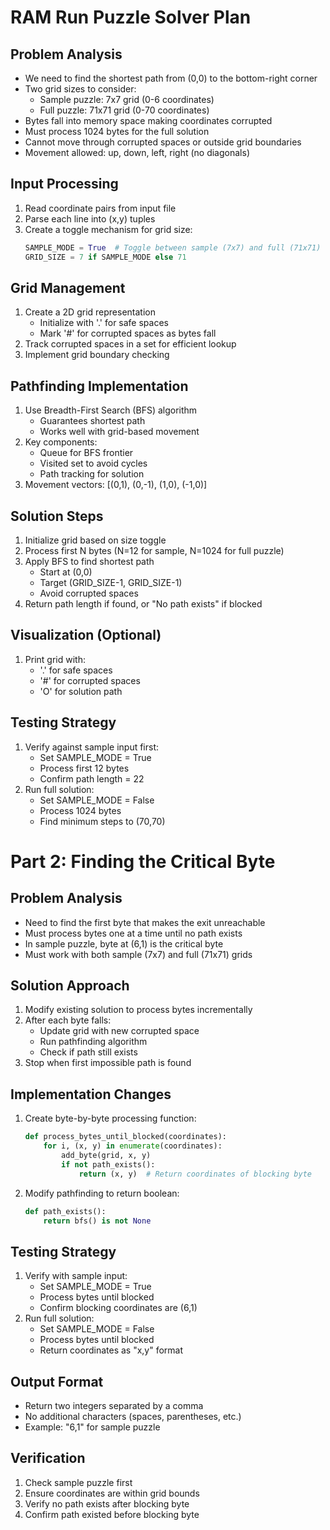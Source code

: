 # RAM Run Puzzle Solver Plan

## Problem Analysis
- We need to find the shortest path from (0,0) to the bottom-right corner
- Two grid sizes to consider:
  - Sample puzzle: 7x7 grid (0-6 coordinates)
  - Full puzzle: 71x71 grid (0-70 coordinates)
- Bytes fall into memory space making coordinates corrupted
- Must process 1024 bytes for the full solution
- Cannot move through corrupted spaces or outside grid boundaries
- Movement allowed: up, down, left, right (no diagonals)

## Input Processing
1. Read coordinate pairs from input file
2. Parse each line into (x,y) tuples
3. Create a toggle mechanism for grid size:
   ```python
   SAMPLE_MODE = True  # Toggle between sample (7x7) and full (71x71)
   GRID_SIZE = 7 if SAMPLE_MODE else 71
   ```

## Grid Management
1. Create a 2D grid representation
   - Initialize with '.' for safe spaces
   - Mark '#' for corrupted spaces as bytes fall
2. Track corrupted spaces in a set for efficient lookup
3. Implement grid boundary checking

## Pathfinding Implementation
1. Use Breadth-First Search (BFS) algorithm
   - Guarantees shortest path
   - Works well with grid-based movement
2. Key components:
   - Queue for BFS frontier
   - Visited set to avoid cycles
   - Path tracking for solution
3. Movement vectors: [(0,1), (0,-1), (1,0), (-1,0)]

## Solution Steps
1. Initialize grid based on size toggle
2. Process first N bytes (N=12 for sample, N=1024 for full puzzle)
3. Apply BFS to find shortest path
   - Start at (0,0)
   - Target (GRID_SIZE-1, GRID_SIZE-1)
   - Avoid corrupted spaces
4. Return path length if found, or "No path exists" if blocked

## Visualization (Optional)
1. Print grid with:
   - '.' for safe spaces
   - '#' for corrupted spaces
   - 'O' for solution path

## Testing Strategy
1. Verify against sample input first:
   - Set SAMPLE_MODE = True
   - Process first 12 bytes
   - Confirm path length = 22
2. Run full solution:
   - Set SAMPLE_MODE = False
   - Process 1024 bytes
   - Find minimum steps to (70,70)

# Part 2: Finding the Critical Byte

## Problem Analysis
- Need to find the first byte that makes the exit unreachable
- Must process bytes one at a time until no path exists
- In sample puzzle, byte at (6,1) is the critical byte
- Must work with both sample (7x7) and full (71x71) grids

## Solution Approach
1. Modify existing solution to process bytes incrementally
2. After each byte falls:
   - Update grid with new corrupted space
   - Run pathfinding algorithm
   - Check if path still exists
3. Stop when first impossible path is found

## Implementation Changes
1. Create byte-by-byte processing function:
   ```python
   def process_bytes_until_blocked(coordinates):
       for i, (x, y) in enumerate(coordinates):
           add_byte(grid, x, y)
           if not path_exists():
               return (x, y)  # Return coordinates of blocking byte
   ```

2. Modify pathfinding to return boolean:
   ```python
   def path_exists():
       return bfs() is not None
   ```

## Testing Strategy
1. Verify with sample input:
   - Set SAMPLE_MODE = True
   - Process bytes until blocked
   - Confirm blocking coordinates are (6,1)
2. Run full solution:
   - Set SAMPLE_MODE = False
   - Process bytes until blocked
   - Return coordinates as "x,y" format

## Output Format
- Return two integers separated by a comma
- No additional characters (spaces, parentheses, etc.)
- Example: "6,1" for sample puzzle

## Verification
1. Check sample puzzle first
2. Ensure coordinates are within grid bounds
3. Verify no path exists after blocking byte
4. Confirm path existed before blocking byte